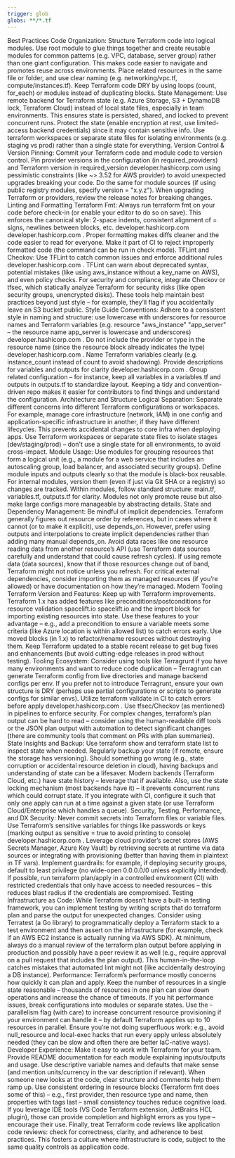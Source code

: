 ```yaml
---
trigger: glob
globs: **/*.tf
---
```


Best Practices
Code Organization: Structure Terraform code into logical modules. Use root module to glue things together and create
reusable modules for common patterns (e.g. VPC, database, server group) rather than one giant configuration. This makes code easier to navigate and promotes reuse across environments. Place related resources in the same file or folder, and use clear naming (e.g. networking/vpc.tf, compute/instances.tf). Keep Terraform code DRY by using loops (count, for_each) or modules instead of duplicating blocks.
State Management: Use remote backend for Terraform state (e.g. Azure Storage, S3 + DynamoDB lock, Terraform Cloud)
instead of local state files, especially in team environments. This ensures state is persisted, shared, and locked to prevent concurrent runs. Protect the state (enable encryption at rest, use limited-access backend credentials) since it may contain sensitive info. Use terraform workspaces or separate state files for isolating environments (e.g. staging vs prod) rather than a single state for everything.
Version Control & Version Pinning: Commit your Terraform code and module code to version control. Pin provider versions
in the configuration (in required_providers) and Terraform version in required_version
developer.hashicorp.com
 using pessimistic constraints (like ~> 3.52 for AWS provider) to avoid unexpected upgrades breaking your code. Do the
 same for module sources (if using public registry modules, specify version = "x.y.z"). When upgrading Terraform or providers, review the release notes for breaking changes.
Linting and Formatting
Terraform Fmt: Always run terraform fmt on your code before check-in (or enable your editor to do so on save). This
enforces the canonical style: 2-space indents, consistent alignment of = signs, newlines between blocks, etc.
developer.hashicorp.com
developer.hashicorp.com
. Proper formatting makes diffs cleaner and the code easier to read for everyone. Make it part of CI to reject
improperly formatted code (the command can be run in check mode).
TFLint and Checkov: Use TFLint to catch common issues and enforce additional rules
developer.hashicorp.com
. TFLint can warn about deprecated syntax, potential mistakes (like using aws_instance without a key_name on AWS), and
even policy checks. For security and compliance, integrate Checkov or tfsec, which statically analyze Terraform for security risks (like open security groups, unencrypted disks). These tools help maintain best practices beyond just style – for example, they’ll flag if you accidentally leave an S3 bucket public.
Style Guide Conventions: Adhere to a consistent style in naming and structure: use lowercase with underscores for
resource names and Terraform variables (e.g. resource "aws_instance" "app_server" – the resource name app_server is lowercase and underscores)
developer.hashicorp.com
. Do not include the provider or type in the resource name (since the resource block already indicates the type)
developer.hashicorp.com
. Name Terraform variables clearly (e.g. instance_count instead of count to avoid shadowing). Provide descriptions for
variables and outputs for clarity
developer.hashicorp.com
. Group related configuration – for instance, keep all variables in a variables.tf and outputs in outputs.tf to
standardize layout. Keeping a tidy and convention-driven repo makes it easier for contributors to find things and understand the configuration.
Architecture and Structure
Logical Separation: Separate different concerns into different Terraform configurations or workspaces. For example,
manage core infrastructure (network, IAM) in one config and application-specific infrastructure in another, if they have different lifecycles. This prevents accidental changes to core infra when deploying apps. Use Terraform workspaces or separate state files to isolate stages (dev/staging/prod) – don't use a single state for all environments, to avoid cross-impact.
Module Usage: Use modules for grouping resources that form a logical unit (e.g., a module for a web service that
includes an autoscaling group, load balancer, and associated security groups). Define module inputs and outputs clearly so that the module is black-box reusable. For internal modules, version them (even if just via Git SHA or a registry) so changes are tracked. Within modules, follow standard structure: main.tf, variables.tf, outputs.tf for clarity. Modules not only promote reuse but also make large configs more manageable by abstracting details.
State and Dependency Management: Be mindful of implicit dependencies. Terraform generally figures out resource order by
references, but in cases where it cannot (or to make it explicit), use depends_on. However, prefer using outputs and interpolations to create implicit dependencies rather than adding many manual depends_on. Avoid data races like one resource reading data from another resource’s API (use Terraform data sources carefully and understand that could cause refresh cycles). If using remote data (data sources), know that if those resources change out of band, Terraform might not notice unless you refresh. For critical external dependencies, consider importing them as managed resources (if you’re allowed) or have documentation on how they’re managed.
Modern Tooling
Terraform Version and Features: Keep up with Terraform improvements. Terraform 1.x has added features like
preconditions/postconditions for resource validation
spacelift.io
spacelift.io
 and the import block for importing existing resources into state. Use these features to your advantage – e.g., add a
 precondition to ensure a variable meets some criteria (like Azure location is within allowed list) to catch errors early. Use moved blocks (in 1.x) to refactor/rename resources without destroying them. Keep Terraform updated to a stable recent release to get bug fixes and enhancements (but avoid cutting-edge releases in prod without testing).
Tooling Ecosystem: Consider using tools like Terragrunt if you have many environments and want to reduce code
duplication – Terragrunt can generate Terraform config from live directories and manage backend configs per env. If you prefer not to introduce Terragrunt, ensure your own structure is DRY (perhaps use partial configurations or scripts to generate configs for similar envs). Utilize terraform validate in CI to catch errors before apply
developer.hashicorp.com
. Use tfsec/Checkov (as mentioned) in pipelines to enforce security. For complex changes, terraform’s plan output can
be hard to read – consider using the human-readable diff tools or the JSON plan output with automation to detect significant changes (there are community tools that comment on PRs with plan summaries).
State Insights and Backup: Use terraform show and terraform state list to inspect state when needed. Regularly backup
your state (if remote, ensure the storage has versioning). Should something go wrong (e.g., state corruption or accidental resource deletion in cloud), having backups and understanding of state can be a lifesaver. Modern backends (Terraform Cloud, etc.) have state history – leverage that if available. Also, use the state locking mechanism (most backends have it) – it prevents concurrent runs which could corrupt state. If you integrate with CI, configure it such that only one apply can run at a time against a given state (or use Terraform Cloud/Enterprise which handles a queue).
Security, Testing, Performance, and DX
Security: Never commit secrets into Terraform files or variable files. Use Terraform’s sensitive variables for things
like passwords or keys (marking output as sensitive = true to avoid printing to console)
developer.hashicorp.com
. Leverage cloud provider’s secret stores (AWS Secrets Manager, Azure Key Vault) by retrieving secrets at runtime via
data sources or integrating with provisioning (better than having them in plaintext in TF vars). Implement guardrails: for example, if deploying security groups, default to least privilege (no wide-open 0.0.0.0/0 unless explicitly intended). If possible, run terraform plan/apply in a controlled environment (CI) with restricted credentials that only have access to needed resources – this reduces blast radius if the credentials are compromised.
Testing Infrastructure as Code: While Terraform doesn’t have a built-in testing framework, you can implement testing by
writing scripts that do terraform plan and parse the output for unexpected changes. Consider using Terratest (a Go library) to programmatically deploy a Terraform stack to a test environment and then assert on the infrastructure (for example, check if an AWS EC2 instance is actually running via AWS SDK). At minimum, always do a manual review of the terraform plan output before applying in production and possibly have a peer review it as well (e.g., require approval on a pull request that includes the plan output). This human-in-the-loop catches mistakes that automated lint might not (like accidentally destroying a DB instance).
Performance: Terraform’s performance mostly concerns how quickly it can plan and apply. Keep the number of resources in
a single state reasonable – thousands of resources in one plan can slow down operations and increase the chance of timeouts. If you hit performance issues, break configurations into modules or separate states. Use the -parallelism flag (with care) to increase concurrent resource provisioning if your environment can handle it – by default Terraform applies up to 10 resources in parallel. Ensure you’re not doing superfluous work: e.g., avoid null_resource and local-exec hacks that run every apply unless absolutely needed (they can be slow and often there are better IaC-native ways).
Developer Experience: Make it easy to work with Terraform for your team. Provide README documentation for each module
explaining inputs/outputs and usage. Use descriptive variable names and defaults that make sense (and mention units/currency in the var description if relevant). When someone new looks at the code, clear structure and comments help them ramp up. Use consistent ordering in resource blocks (Terraform fmt does some of this) – e.g., first provider, then resource type and name, then properties with tags last – small consistency touches reduce cognitive load. If you leverage IDE tools (VS Code Terraform extension, JetBrains HCL plugin), those can provide completion and highlight errors as you type – encourage their use. Finally, treat Terraform code reviews like application code reviews: check for correctness, clarity, and adherence to best practices. This fosters a culture where infrastructure is code, subject to the same quality controls as application code.
